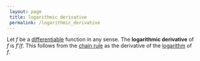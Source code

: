 ```yaml
---
 layout: page
 title: logarithmic derivative
 permalink: /logarithmic_derivative
---
```

Let $f$ be a [differentiable](https://defsmath.github.io/DefsMath/differentiable) function in any sense. The **logarithmic derivative** of $f$ is $f'/f$. This follows from the [chain rule](https://defsmath.github.io/DefsMath/chain_rule) as the derivative of the [logarithm](https://defsmath.github.io/DefsMath/logarithm) of $f$. 